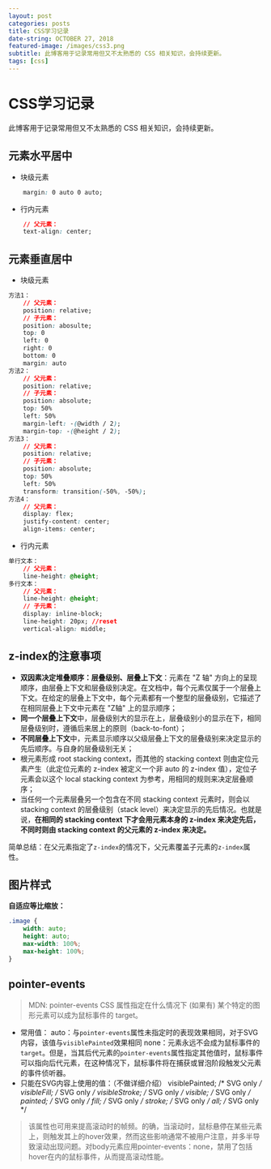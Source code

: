 ```yaml
---
layout: post
categories: posts
title: CSS学习记录
date-string: OCTOBER 27, 2018
featured-image: /images/css3.png
subtitle: 此博客用于记录常用但又不太熟悉的 CSS 相关知识，会持续更新。
tags: [css]
---
```


# CSS学习记录
此博客用于记录常用但又不太熟悉的 CSS 相关知识，会持续更新。

## 元素水平居中
 - 块级元素
```CSS
    margin: 0 auto 0 auto;
```
 - 行内元素
```CSS
    // 父元素：
    text-align: center;
```

## 元素垂直居中
 - 块级元素
```CSS
方法1：
    // 父元素：
    position: relative;
    // 子元素：
    position: abosulte;
    top: 0
    left: 0
    right: 0
    bottom: 0
    margin: auto
方法2：
    // 父元素：
    position: relative;
    // 子元素：
    position: absolute;
    top: 50%
    left: 50%
    margin-left: -(@width / 2);
    margin-top: -(@height / 2);
方法3：
    // 父元素：
    position: relative;
    // 子元素：
    position: absolute;
    top: 50%
    left: 50%
    transform: transition(-50%, -50%);
方法4：
    // 父元素：
    display: flex;
    justify-content: center;
    align-items: center;
```
 - 行内元素
```CSS
单行文本：
    // 父元素：
    line-height: @height;
多行文本：
    // 父元素：
    line-height: @height;
    // 子元素：
    display: inline-block;
    line-height: 20px; //reset
    vertical-align: middle;
```

## z-index的注意事项
 - **双因素决定堆叠顺序：层叠级别、层叠上下文**：元素在 "Z 轴" 方向上的呈现顺序，由层叠上下文和层叠级别决定。在文档中，每个元素仅属于一个层叠上下文。在给定的层叠上下文中，每个元素都有一个整型的层叠级别，它描述了在相同层叠上下文中元素在 "Z轴" 上的显示顺序；
 - **同一个层叠上下文**中，层叠级别大的显示在上，层叠级别小的显示在下，相同层叠级别时，遵循后来居上的原则（back-to-font）；
 - **不同层叠上下文**中，元素显示顺序以父级层叠上下文的层叠级别来决定显示的先后顺序。与自身的层叠级别无关；
 - 根元素形成 root stacking context，而其他的 stacking context 则由定位元素产生（此定位元素的 z-index 被定义一个非 auto 的 z-index 值），定位子元素会以这个 local stacking context 为参考，用相同的规则来决定层叠顺序；
 - 当任何一个元素层叠另一个包含在不同 stacking context 元素时，则会以 stacking context 的层叠级别（stack level）来决定显示的先后情况。也就是说，**在相同的 stacking context 下才会用元素本身的 z-index 来决定先后，不同时则由 stacking context 的父元素的 z-index 来决定。**

 简单总结：在父元素指定了`z-index`的情况下，父元素覆盖子元素的`z-index`属性。

## 图片样式

**自适应等比缩放：**
```CSS
.image {
    width: auto;
    height: auto;
    max-width: 100%;
    max-height: 100%;
}
```

## pointer-events
>MDN: pointer-events CSS 属性指定在什么情况下 (如果有) 某个特定的图形元素可以成为鼠标事件的 target。

 - 常用值：
auto：与`pointer-events`属性未指定时的表现效果相同，对于SVG内容，该值与`visiblePainted`效果相同
none：元素永远不会成为鼠标事件的`target`。但是，当其后代元素的`pointer-events`属性指定其他值时，鼠标事件可以指向后代元素，在这种情况下，鼠标事件将在捕获或冒泡阶段触发父元素的事件侦听器。
 - 只能在SVG内容上使用的值：（不做详细介绍）
visiblePainted; /* SVG only */
visibleFill;    /* SVG only */
visibleStroke;  /* SVG only */
visible;        /* SVG only */
painted;        /* SVG only */
fill;           /* SVG only */
stroke;         /* SVG only */
all;            /* SVG only */

>该属性也可用来提高滚动时的帧频。的确，当滚动时，鼠标悬停在某些元素上，则触发其上的hover效果，然而这些影响通常不被用户注意，并多半导致滚动出现问题。对body元素应用pointer-events：none，禁用了包括hover在内的鼠标事件，从而提高滚动性能。
